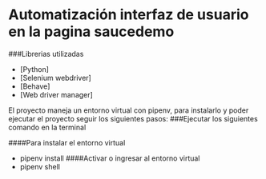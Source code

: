 # Automatización interfaz de usuario en la pagina saucedemo

###Librerias utilizadas
* [Python]
* [Selenium webdriver]
* [Behave]
* [Web driver manager]

El proyecto maneja un entorno virtual con pipenv, para instalarlo y poder ejecutar el proyecto seguir los siguientes pasos: 
###Ejecutar los siguientes comando en la terminal

####Para instalar el entorno virtual
* pipenv install 
####Activar o ingresar al entorno virtual 
* pipenv shell